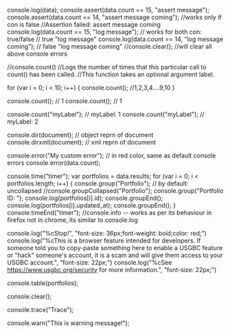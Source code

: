 console.log(data);
console.assert(data.count == 15, "assert message");
console.assert(data.count == 14, "assert message coming"); //works only if con is false
//Assertion failed: assert message coming
console.log(data.count == 15, "log message"); // works for both con: true/false
// true "log message"
console.log(data.count == 14, "log message coming");
// false "log message coming"
//console.clear(); //will clear all above console errors

//console.count()
//Logs the number of times that this particular call to count() has been called. 
//This function takes an optional argument label.

for (var i = 0; i < 10; i++) {
    console.count(); //1,2,3,4....9,10
}

console.count(); // 1
console.count(); // 1

console.count("myLabel"); // myLabel: 1
console.count("myLabel"); // myLabel: 2

console.dir(document); // object reprn of document
console.dirxml(document); // xml reprn of document

console.error("My custom error"); // in red color, same as default console errors
console.error(data.count);

console.time("timer");
var portfolios = data.results;
for (var i = 0; i < portfolios.length; i++) {
    console.group("Portfolio"); // by default: uncollapsed
    //console.groupCollapsed("Portfolio");
    console.group("Portfolio ID: ");
        console.log(portfolios[i].id);
    console.groupEnd();
    console.log(portfolios[i].updated_at);
    console.groupEnd();
}
console.timeEnd("timer");
//console.info -- works as per its behaviour in firefox not in chrome, its similar to console.log

console.log("%cStop!", "font-size: 36px;font-weight: bold;color: red;")
console.log("%cThis is a browser feature intended for developers. If someone told you to copy-paste something here to enable a USGBC feature or \"hack\" someone's account, it is a scam and will give them access to your USGBC account.", "font-size: 22px;")
console.log("%cSee https://www.usgbc.org/security for more information.", "font-size: 22px;")

console.table(portfolios);

console.clear();

console.trace("Trace");

console.warn("This is warning message!");
